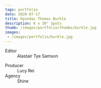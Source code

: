 ```yaml
---
tags: portfolio
date: 2020-07-17
title: Hyundai Thomas Burkle
description: 6 x 30" Spots
thumb: /images/portfolio/thumbs/burkle.jpg
images:
 - /images/portfolio/burkle.jpg
---
```


<dl>
  <dt>Editor</dt>
  <dd>Alastair Tye Samson</dd>
</dl>

<dl>
  <dt>Producer</dt>
  <dd>Lucy Rei</dd>

  <dt>Agency</dt>
  <dd>Shine</dd>
</dl>